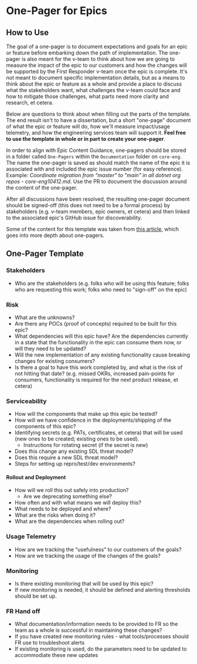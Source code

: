 # One-Pager for Epics

## How to Use

The goal of a one-pager is to document expectations and goals for an epic or feature before embarking down the path of implementation. The one-pager is also meant for the v-team to think about how we are going to measure the impact of the epic to our customers and how the changes will be supported by the First Responder v-team once the epic is complete. It's not meant to document specific implementation details, but as a means to think about the epic or feature as a whole and provide a place to discuss what the stakeholders want, what challenges the v-team could face and how to mitigate those challenges, what parts need more clarity and research, et cetera. 

Below are questions to think about when filling out the parts of the template. The end result isn't to have a dissertation, but a short "one-page" document of what the epic or feature will do, how we'll measure impact/usage telemetry, and how the engineering services team will support it. **Feel free to use the template in whole or in part to create your one-pager**. 

In order to align with Epic Content Guidance, one-pagers should be stored in a folder called `One-Pagers` within the `Documentation` folder on `core-eng`. The name the one-pager is saved as should match the name of the epic it is associated with and included the epic issue number (for easy reference). Example: *Coordinate migration from "master" to "main" in all dotnet org repos - core-eng10412.md*. Use the PR to document the discussion around the content of the one-pager. 

After all discussions have been resolved, the resulting one-pager document should be signed-off (this does not need to be a formal process) by stakeholders (e.g. v-team members, epic owners, et cetera) and then linked to the associated epic's GitHub issue for discoverability.

Some of the content for this template was taken from [this article](https://medium.com/@johnpcutler/great-one-pagers-592ebbaf80ec), which goes into more depth about one-pagers.

## One-Pager Template

### Stakeholders

- Who are the stakeholders (e.g. folks who will be using this feature; folks who are requesting this work; folks who need to "sign-off" on the epic)

### Risk

- What are the unknowns? 
- Are there any POCs (proof of concepts) required to be built for this epic? 
- What dependencies will this epic have? Are the dependencies currently in a state that the functionality in the epic can consume them now, or will they need to be updated? 
- Will the new implementation of any existing functionality cause breaking changes for existing consumers? 
- Is there a goal to have this work completed by, and what is the risk of not hitting that date? (e.g. missed OKRs, increased pain-points for consumers, functionality is required for the next product release, et cetera)

### Serviceability

- How will the components that make up this epic be tested? 
- How will we have confidence in the deployments/shipping of the components of this epic? 
- Identifying secrets (e.g. PATs, certificates, et cetera) that will be used (new ones to be created; existing ones to be used).
    - Instructions for rotating secret (if the secret is new)
- Does this change any existing SDL threat model?
- Does this require a new SDL threat model?
- Steps for setting up repro/test/dev environments?

#### Rollout and Deployment
- How will we roll this out safely into production?
    - Are we deprecating something else?
- How often and with what means we will deploy this?
- What needs to be deployed and where?
- What are the risks when doing it?
- What are the dependencies when rolling out?

### Usage Telemetry
- How are we tracking the “usefulness” to our customers of the goals? 
- How are we tracking the usage of the changes of the goals? 

### Monitoring 
- Is there existing monitoring that will be used by this epic? 
- If new monitoring is needed, it should be defined and alerting thresholds should be set up. 

### FR Hand off
- What documentation/information needs to be provided to FR so the team as a whole is successful in maintaining these changes? 
- If you have created new monitoring rules - what tools/processes should FR use to troubleshoot alerts
- If existing monitoring is used, do the parameters need to be updated to accommodiate these new updates
